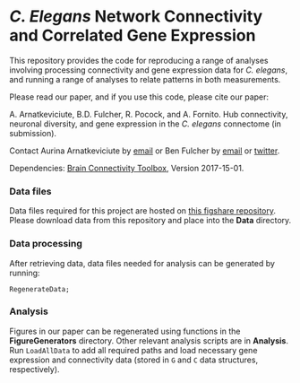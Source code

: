 # _C. Elegans_ Network Connectivity and Correlated Gene Expression

This repository provides the code for reproducing a range of analyses involving processing connectivity and gene expression data for *C. elegans*, and running a range of analyses to relate patterns in both measurements.

Please read our paper, and if you use this code, please cite our paper:

A. Arnatkeviciute, B.D. Fulcher, R. Pocock, and A. Fornito. Hub connectivity, neuronal diversity, and gene expression in the _C. elegans_ connectome (in submission).

Contact Aurina Arnatkeviciute by [email](mailto:aurina.arnatkeviciute@monash.edu) or Ben Fulcher by [email](mailto:ben.d.fulcher@gmail.com) or [twitter](https://twitter.com/bendfulcher).

Dependencies:
[Brain Connectivity Toolbox](https://sites.google.com/site/bctnet/), Version 2017-15-01.

### Data files
Data files required for this project are hosted on [this figshare repository](https://figshare.com/s/797199619fbabdab8c86).
Please download data from this repository and place into the **Data** directory.

### Data processing
After retrieving data, data files needed for analysis can be generated by running:
```
RegenerateData;
```

### Analysis
Figures in our paper can be regenerated using functions in the **FigureGenerators** directory.
Other relevant analysis scripts are in **Analysis**.
Run `LoadAllData` to add all required paths and load necessary gene expression and connectivity data (stored in `G` and `C` data structures, respectively).
